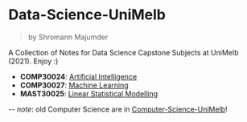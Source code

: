 # Data-Science-UniMelb
> by Shromann Majumder

A Collection of Notes for Data Science Capstone Subjects at UniMelb (2021). Enjoy :)

- **COMP30024**: [Artificial Intelligence](https://github.com/shromann/Data-Science-UniMelb/tree/main/COMP30024)
- **COMP30027**: [Machine Learning](https://github.com/shromann/Data-Science-UniMelb/tree/main/COMP30027)
- **MAST30025**: [Linear Statistical Modelling](https://github.com/shromann/Data-Science-UniMelb/tree/main/MAST30025)

--
_note_: old Computer Science are in [Computer-Science-UniMelb](https://github.com/shromann/Computer-Science-UniMelb)!
